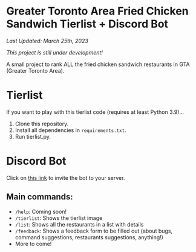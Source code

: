 # Greater Toronto Area Fried Chicken Sandwich Tierlist + Discord Bot
*Last Updated: March 25th, 2023*

*This project is still under development!*

A small project to rank ALL the fried chicken sandwich restaurants in GTA (Greater Toronto Area). 

# Tierlist
If you want to play with this tierlist code (requires at least Python 3.9)...

 1. Clone this repository.
 2. Install all dependencies in `requirements.txt`.
 3. Run tierlist.py.

# Discord Bot
Click on [this link](https://discord.com/api/oauth2/authorize?client_id=1077364191494668420&permissions=8&scope=bot) to invite the bot to your server.

Main commands:
-
* `/help`: Coming soon!
* `/tierlist`: Shows the tierlist image
* `/list`: Shows all the restaurants in a list with details
* `/feedback`: Shows a feedback form to be filled out (about bugs, command suggestions, restaurants suggestions, anything!)
* More to come!
